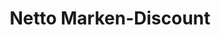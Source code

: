 ---
title: "Netto Marken-Discount"
url: /leipzig/netto-marken-discount-sommerfelder-strasse/
shop: Supermarkt
---
